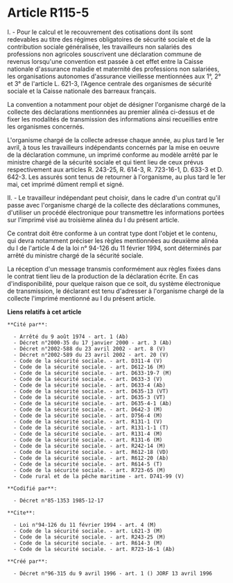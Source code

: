 # Article R115-5

I. - Pour le calcul et le recouvrement des cotisations dont ils sont redevables au titre des régimes obligatoires de sécurité
sociale et de la contribution sociale généralisée, les travailleurs non salariés des professions non agricoles souscrivent
une déclaration commune de revenus lorsqu'une convention est passée à cet effet entre la Caisse nationale d'assurance maladie
et maternité des professions non salariées, les organisations autonomes d'assurance vieillesse mentionnées aux 1°, 2° et 3°
de l'article L. 621-3, l'Agence centrale des organismes de sécurité sociale et la Caisse nationale des barreaux français.

La convention a notamment pour objet de désigner l'organisme chargé de la collecte des déclarations mentionnées au premier
alinéa ci-dessus et de fixer les modalités de transmission des informations ainsi recueillies entre les organismes concernés.

L'organisme chargé de la collecte adresse chaque année, au plus tard le 1er avril, à tous les travailleurs indépendants
concernés par la mise en oeuvre de la déclaration commune, un imprimé conforme au modèle arrêté par le ministre chargé de la
sécurité sociale et qui tient lieu de ceux prévus respectivement aux articles R. 243-25, R. 614-3, R. 723-16-1, D. 633-3 et
D. 642-3. Les assurés sont tenus de retourner à l'organisme, au plus tard le 1er mai, cet imprimé dûment rempli et signé.

II. - Le travailleur indépendant peut choisir, dans le cadre d'un contrat qu'il passe avec l'organisme chargé de la collecte
des déclarations communes, d'utiliser un procédé électronique pour transmettre les informations portées sur l'imprimé visé au
troisième alinéa du I du présent article.

Ce contrat doit être conforme à un contrat type dont l'objet et le contenu, qui devra notamment préciser les règles
mentionnées au deuxième alinéa du I de l'article 4 de la loi n° 94-126 du 11 février 1994, sont déterminés par arrêté du
ministre chargé de la sécurité sociale.

La réception d'un message transmis conformément aux règles fixées dans le contrat tient lieu de la production de la
déclaration écrite. En cas d'indisponibilité, pour quelque raison que ce soit, du système électronique de transmission, le
déclarant est tenu d'adresser à l'organisme chargé de la collecte l'imprimé mentionné au I du présent article.

**Liens relatifs à cet article**

	**Cité par**:

	  - Arrêté du 9 août 1974 - art. 1 (Ab)
	  - Décret n°2000-35 du 17 janvier 2000 - art. 3 (Ab)
	  - Décret n°2002-588 du 23 avril 2002 - art. 8 (V)
	  - Décret n°2002-589 du 23 avril 2002 - art. 20 (V)
	  - Code de la sécurité sociale. - art. D311-4 (V)
	  - Code de la sécurité sociale. - art. D612-16 (M)
	  - Code de la sécurité sociale. - art. D633-19-7 (M)
	  - Code de la sécurité sociale. - art. D633-3 (V)
	  - Code de la sécurité sociale. - art. D633-4 (Ab)
	  - Code de la sécurité sociale. - art. D635-13 (VT)
	  - Code de la sécurité sociale. - art. D635-3 (VT)
	  - Code de la sécurité sociale. - art. D635-4-1 (Ab)
	  - Code de la sécurité sociale. - art. D642-3 (M)
	  - Code de la sécurité sociale. - art. D756-4 (M)
	  - Code de la sécurité sociale. - art. R131-1 (V)
	  - Code de la sécurité sociale. - art. R131-1-1 (T)
	  - Code de la sécurité sociale. - art. R131-4 (M)
	  - Code de la sécurité sociale. - art. R131-6 (M)
	  - Code de la sécurité sociale. - art. R242-14 (M)
	  - Code de la sécurité sociale. - art. R612-18 (VD)
	  - Code de la sécurité sociale. - art. R612-20 (Ab)
	  - Code de la sécurité sociale. - art. R614-5 (T)
	  - Code de la sécurité sociale. - art. R723-65 (M)
	  - Code rural et de la pêche maritime - art. D741-99 (V)

	**Codifié par**:

	  - Décret n°85-1353 1985-12-17

	**Cite**:

	  - Loi n°94-126 du 11 février 1994 - art. 4 (M)
	  - Code de la sécurité sociale. - art. L621-3 (M)
	  - Code de la sécurité sociale. - art. R243-25 (M)
	  - Code de la sécurité sociale. - art. R614-3 (M)
	  - Code de la sécurité sociale. - art. R723-16-1 (Ab)

	**Créé par**:

	  - Décret n°96-315 du 9 avril 1996 - art. 1 () JORF 13 avril 1996
